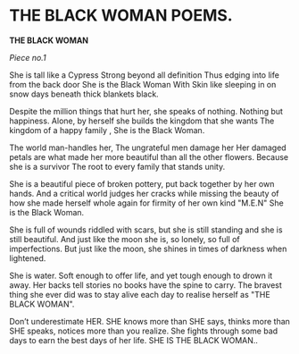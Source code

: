 # THE BLACK WOMAN POEMS.


**THE BLACK WOMAN**

   *Piece no.1*

She is tall like a Cypress
Strong beyond all definition 
Thus edging into life from the back door
She is the Black Woman
With Skin
like sleeping in on snow days
beneath thick blankets black.

Despite the million things that hurt her, she speaks of nothing. 
Nothing but happiness.
Alone, by herself she builds the kingdom that she wants
The kingdom of a happy family ,
She is the Black Woman.

The world man-handles her,
The ungrateful men damage her 
Her damaged petals are what made her more beautiful than all the other flowers.
Because she is a survivor
The root to every family that stands unity.

She is a beautiful piece of broken pottery, put back together by her own hands. 
And a critical world judges her cracks while missing the beauty of how she made herself whole again for firmity of her own  kind "M.E.N"
She is the Black Woman.

She is full of wounds riddled with scars, but she is still standing and she is still beautiful.
And just like the moon she is, so lonely, so full of imperfections.
But just like the moon, she shines in times of darkness when lightened.

She is water. 
Soft enough to offer life, 
and yet tough enough to drown it away.
Her backs tell stories no books have the spine to carry.
The bravest thing she ever did was to stay alive each day to realise herself as
"THE BLACK WOMAN".

Don’t underestimate HER. SHE knows more than SHE says, thinks more than SHE speaks, notices more than you realize.
She fights through some bad days to earn the best days of her life.
SHE IS THE BLACK WOMAN..
